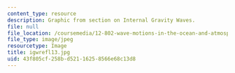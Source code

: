 ```yaml
---
content_type: resource
description: Graphic from section on Internal Gravity Waves.
file: null
file_location: /coursemedia/12-802-wave-motions-in-the-ocean-and-atmosphere-spring-2004/43f805cf258bd52116258566e68c13d8_igwrefl13.jpg
file_type: image/jpeg
resourcetype: Image
title: igwrefl13.jpg
uid: 43f805cf-258b-d521-1625-8566e68c13d8
---
```

